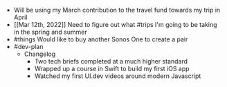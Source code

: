 - Will be using my March contribution to the travel fund towards my trip in April
- [[Mar 12th, 2022]] Need to figure out what #trips I'm going to be taking in the spring and summer
- #things Would like to buy another Sonos One to create a pair
- #dev-plan
	- Changelog
		- Two tech briefs completed at a much higher standard
		- Wrapped up a course in Swift to build my first iOS app
		- Watched my first UI.dev videos around modern Javascript